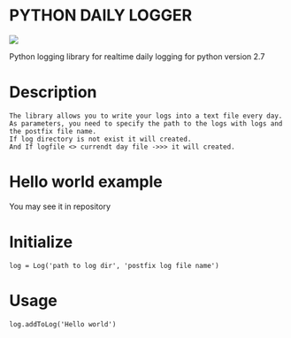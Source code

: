 # PYTHON DAILY LOGGER
<href src="https://travis-ci.org/welir/Python-Logger.svg?branch=master">
<img src="https://travis-ci.org/welir/Python-Logger.svg?branch=master">

Python logging library for realtime daily logging for python version 2.7

# Description
    The library allows you to write your logs into a text file every day. 
    As parameters, you need to specify the path to the logs with logs and the postfix file name.
    If log directory is not exist it will created. 
    And If logfile <> currendt day file ->>> it will created.

# Hello world example
  You may see it in repository

# Initialize
    log = Log('path to log dir', 'postfix log file name')
  
# Usage
    log.addToLog('Hello world')


